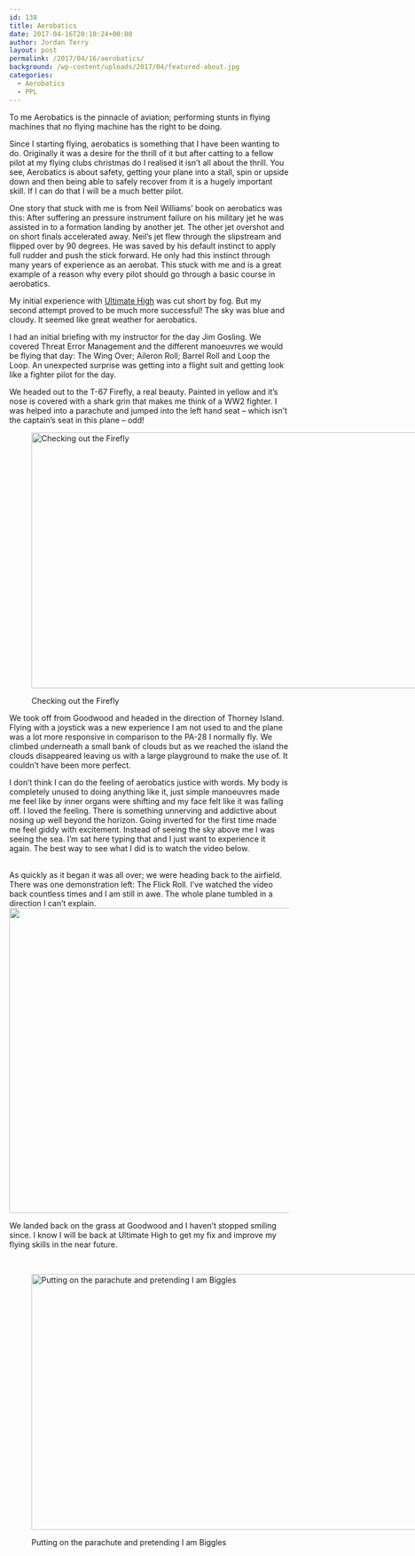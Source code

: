 ```yaml
---
id: 138
title: Aerobatics
date: 2017-04-16T20:10:24+00:00
author: Jordan Terry
layout: post
permalink: /2017/04/16/aerobatics/
background: /wp-content/uploads/2017/04/featured-about.jpg
categories:
  - Aerobatics
  - PPL
---
```

To me Aerobatics is the pinnacle of aviation; performing stunts in flying machines that no flying machine has the right to be doing.

Since I starting flying, aerobatics is something that I have been wanting to do. Originally it was a desire for the thrill of it but after catting to a fellow pilot at my flying clubs christmas do I realised it isn’t all about the thrill. You see, Aerobatics is about safety, getting your plane into a stall, spin or upside down and then being able to safely recover from it is a hugely important skill. If I can do that I will be a much better pilot.

One story that stuck with me is from Neil Williams’ book on aerobatics was this: After suffering an pressure instrument failure on his military jet he was assisted in to a formation landing by another jet. The other jet overshot and on short finals accelerated away. Neil’s jet flew through the slipstream and flipped over by 90 degrees. He was saved by his default instinct to apply full rudder and push the stick forward. He only had this instinct through many years of experience as an aerobat. This stuck with me and is a great example of a reason why every pilot should go through a basic course in aerobatics.

My initial experience with [Ultimate High](http://www.ultimatehigh.co.uk/) was cut short by fog. But my second attempt proved to be much more successful! The sky was blue and cloudy. It seemed like great weather for aerobatics.

I had an initial briefing with my instructor for the day Jim Gosling. We covered Threat Error Management and the different manoeuvres we would be flying that day: The Wing Over; Aileron Roll; Barrel Roll and Loop the Loop. An unexpected surprise was getting into a flight suit and getting look like a fighter pilot for the day.

We headed out to the T-67 Firefly, a real beauty. Painted in yellow and it’s nose is covered with a shark grin that makes me think of a WW2 fighter. I was helped into a parachute and jumped into the left hand seat &#8211; which isn’t the captain’s seat in this plane &#8211; odd!<figure id="attachment_139" class="thumbnail wp-caption alignnone" style="width: 1034px">

<img loading="lazy" class="wp-image-139 size-large" src="{{ site.baseurl }}/wp-content/uploads/2017/04/firefly-featured-1024x461.jpg" alt="Checking out the Firefly" width="1024" height="461" srcset="{{ site.baseurl }}/wp-content/uploads/2017/04/firefly-featured-1024x461.jpg 1024w, {{ site.baseurl }}/wp-content/uploads/2017/04/firefly-featured-300x135.jpg 300w, {{ site.baseurl }}/wp-content/uploads/2017/04/firefly-featured-768x346.jpg 768w, {{ site.baseurl }}/wp-content/uploads/2017/04/firefly-featured.jpg 2000w" sizes="(max-width: 1024px) 100vw, 1024px" /> <figcaption class="caption wp-caption-text">Checking out the Firefly</figcaption></figure>

We took off from Goodwood and headed in the direction of Thorney Island. Flying with a joystick was a new experience I am not used to and the plane was a lot more responsive in comparison to the PA-28 I normally fly. We climbed underneath a small bank of clouds but as we reached the island the clouds disappeared leaving us with a large playground to make the use of. It couldn’t have been more perfect.

I don’t think I can do the feeling of aerobatics justice with words. My body is completely unused to doing anything like it, just simple manoeuvres made me feel like by inner organs were shifting and my face felt like it was falling off. I loved the feeling. There is something unnerving and addictive about nosing up well beyond the horizon. Going inverted for the first time made me feel giddy with excitement. Instead of seeing the sky above me I was seeing the sea. I’m sat here typing that and I just want to experience it again. The best way to see what I did is to watch the video below.

<center>
  <br />
</center>As quickly as it began it was all over; we were heading back to the airfield. There was one demonstration left: The Flick Roll. I’ve watched the video back countless times and I am still in awe. The whole plane tumbled in a direction I can’t explain.

<img loading="lazy" class="alignnone size-large wp-image-141" src="{{ site.baseurl }}/wp-content/uploads/2017/04/Screen-Shot-2017-04-16-at-21.07.23-1024x550.png" alt="" width="1024" height="550" srcset="{{ site.baseurl }}/wp-content/uploads/2017/04/Screen-Shot-2017-04-16-at-21.07.23-1024x550.png 1024w, {{ site.baseurl }}/wp-content/uploads/2017/04/Screen-Shot-2017-04-16-at-21.07.23-300x161.png 300w, {{ site.baseurl }}/wp-content/uploads/2017/04/Screen-Shot-2017-04-16-at-21.07.23-768x413.png 768w, {{ site.baseurl }}/wp-content/uploads/2017/04/Screen-Shot-2017-04-16-at-21.07.23.png 1280w" sizes="(max-width: 1024px) 100vw, 1024px" />

We landed back on the grass at Goodwood and I haven’t stopped smiling since. I know I will be back at Ultimate High to get my fix and improve my flying skills in the near future.

&nbsp;<figure id="attachment_140" class="thumbnail wp-caption alignnone" style="width: 1034px">

<img loading="lazy" class="wp-image-140 size-large" src="{{ site.baseurl }}/wp-content/uploads/2017/04/aerobatics-parachute-1024x461.jpg" alt="Putting on the parachute and pretending I am Biggles" width="1024" height="461" srcset="{{ site.baseurl }}/wp-content/uploads/2017/04/aerobatics-parachute-1024x461.jpg 1024w, {{ site.baseurl }}/wp-content/uploads/2017/04/aerobatics-parachute-300x135.jpg 300w, {{ site.baseurl }}/wp-content/uploads/2017/04/aerobatics-parachute-768x346.jpg 768w, {{ site.baseurl }}/wp-content/uploads/2017/04/aerobatics-parachute.jpg 2000w" sizes="(max-width: 1024px) 100vw, 1024px" /> <figcaption class="caption wp-caption-text">Putting on the parachute and pretending I am Biggles</figcaption></figure>